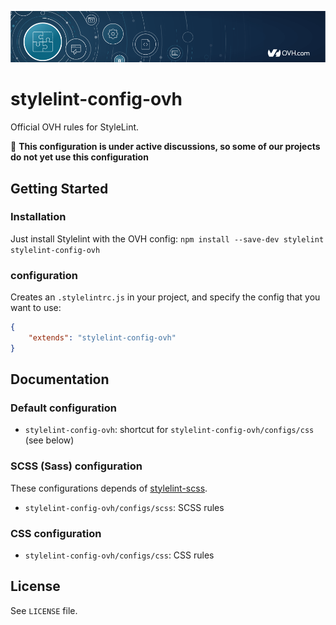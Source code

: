 ![OVH component](githubBanner.png)

# stylelint-config-ovh

Official OVH rules for StyleLint.

:construction: **This configuration is under active discussions, so some of our projects  do not yet use this configuration**


## Getting Started

### Installation

Just install Stylelint with the OVH config:
    `npm install --save-dev stylelint stylelint-config-ovh`

### configuration

Creates an `.stylelintrc.js` in your project, and specify the config that you want to use:

```json
{
    "extends": "stylelint-config-ovh"
}
```


## Documentation

### Default configuration

* `stylelint-config-ovh`: shortcut for `stylelint-config-ovh/configs/css` (see below)

### SCSS (Sass) configuration

These configurations depends of [stylelint-scss](https://github.com/kristerkari/stylelint-scss).

* `stylelint-config-ovh/configs/scss`: SCSS rules

### CSS configuration

* `stylelint-config-ovh/configs/css`: CSS rules


## License

See `LICENSE` file.
